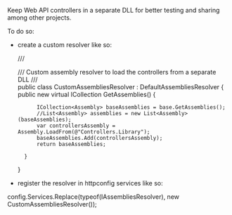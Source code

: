 Keep Web API controllers in a separate DLL for better testing and sharing among other projects.

To do so:

- create a custom resolver like so:

    /// <summary>
    ///  Custom assembly resolver to load the controllers from a separate DLL
    /// </summary>
    public class CustomAssembliesResolver : DefaultAssembliesResolver
    {
        public new virtual  ICollection<Assembly> GetAssemblies()
        {

            ICollection<Assembly> baseAssemblies = base.GetAssemblies();
            //List<Assembly> assemblies = new List<Assembly>(baseAssemblies);
            var controllersAssembly = Assembly.LoadFrom(@"Controllers.Library");
            baseAssemblies.Add(controllersAssembly);
            return baseAssemblies;

        }
    }
	
	
- register the resolver in httpconfig services like so:

config.Services.Replace(typeof(IAssembliesResolver), new CustomAssembliesResolver());